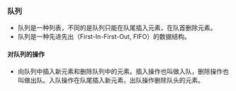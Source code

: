 ### 队列

- 队列是一种列表，不同的是队列只能在队尾插入元素，在队首删除元素。
- 队列是一种先进先出（First-In-First-Out, FIFO）的数据结构。

#### 对队列的操作

- 向队列中插入新元素和删除队列中的元素。插入操作也叫做入队，删除操作也叫做出队。入队操作在队尾插入新元素，出队操作删除队头的元素。
